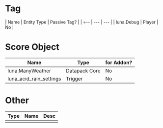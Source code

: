 # Tag

| Name | Entity Type | Passive Tag? |
| =-- | --- | --- |
| luna.Debug | Player | No |




# Score Object
| Name | Type | for Addon? |
| --- | --- | --- |
| luna.ManyWeather | Datapack Core | No |
| luna_acid_rain_settings | Trigger | No |




# Other
| Type | Name | Desc |
| --- | --- | --- |
| | | |